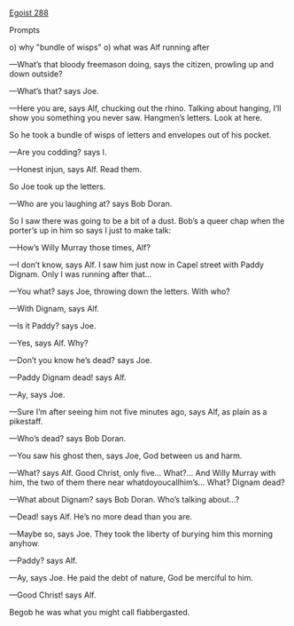 [Egoist 288](https://archive.org/stream/ulysses00joyc_1?ref=ol#page/288/mode/1up)


Prompts

o) why "bundle of wisps"
o) what was Alf running after


—What’s that bloody freemason doing, says the citizen, prowling up and down outside?

—What’s that? says Joe.

—Here you are, says Alf, chucking out the rhino. Talking about hanging, I’ll show you something you never saw. Hangmen’s letters. Look at here.

So he took a bundle of wisps of letters and envelopes out of his pocket.

—Are you codding? says I.

—Honest injun, says Alf. Read them.

So Joe took up the letters.

—Who are you laughing at? says Bob Doran.

So I saw there was going to be a bit of a dust. Bob’s a queer chap
when the porter’s up in him so says I just to make talk:

—How’s Willy Murray those times, Alf?

—I don’t know, says Alf. I saw him just now in Capel street with Paddy Dignam. Only I was running after that...

—You what? says Joe, throwing down the letters. With who?

—With Dignam, says Alf.

—Is it Paddy? says Joe.

—Yes, says Alf. Why?

—Don’t you know he’s dead? says Joe.

—Paddy Dignam dead! says Alf.

—Ay, says Joe.

—Sure I’m after seeing him not five minutes ago, says Alf, as plain as a pikestaff.

—Who’s dead? says Bob Doran.

—You saw his ghost then, says Joe, God between us and harm.

—What? says Alf. Good Christ, only five... What?... And Willy Murray with him, the two of them there near whatdoyoucallhim’s... What? Dignam dead?

—What about Dignam? says Bob Doran. Who’s talking about...?

—Dead! says Alf. He’s no more dead than you are.

—Maybe so, says Joe. They took the liberty of burying him this morning anyhow.

—Paddy? says Alf.

—Ay, says Joe. He paid the debt of nature, God be merciful to him.

—Good Christ! says Alf.

Begob he was what you might call flabbergasted.
